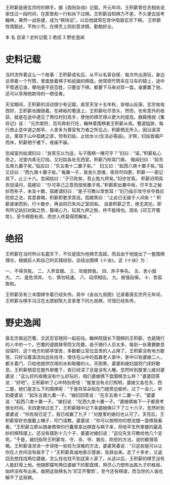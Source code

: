 王积薪是唐玄宗时的棋手。据《酉阳杂俎》记载，开元年间，王积薪曾在丞相张说家住过一段时间，在那里和一行和尚下过棋。王积薪自知棋力不差，不久便去投考翰林。果然一战告捷，成为“棋待诏”。以后他就常在宫中陪唐玄宗下棋。 王积薪性情豁达，不拘小节。在棋艺上则刻意求精，勤勉好业。

本    名
目录
1 史料记载
2 绝招
3 野史逸闻

# 史料记载

当时流传着这么一个故事：王积薪成名后，从不以名家自居，每次外出游玩，身边总带着一个竹筒，里面放着棋子和纸画的棋盘。他常把竹筒系在马车的辕上，途中不管遇见谁，哪怕是平民百姓，只要会下棋，都要下马来对弈一盘。谁要赢了他，还可以享用他款待的一顿佳肴。

天宝期间，王积薪的活动很少有记载，直至天宝十五年秋，安禄山反唐，玄宗匆匆西狩，王积薪也跟随着。在崎岖的蜀道上，王积薪吃尽苦头，然而，也有意外的收获，就是在途中遇见了两位村妇高手，使他的棋艺得以更大的提高。据薛用弱《集异记》说：
“元宗南狩，百司奔赴行在，翰林善围棋者王积薪从焉。蜀道隘狭，每行旅止息中道之邮亭，人舍多为尊官有力者之所见占，积薪栖无所入，因沿溪深远，寓宿于山中孤姥之家，但有妇姑，止给水火(生活必需品)。才暝，妇姑皆阖户而休，积薪栖于檐下，夜阑不寐。

忽闻室内姑谓妇曰：“良宵无以为适，与子围棋一赌可乎？”妇曰：“诺。”积薪私心奇之，况堂内素无灯烛，又妇姑各处东西室，积薪乃附耳门扉。
俄闻妇曰：“起东五南九置子矣。”姑应曰：“东五南十二置子矣。”　妇又曰：“起西八南十置子矣。”姑又应曰：“西九南十置子矣。”
每置一子，皆良久思维，夜将尽四更，积薪一一密记其下，止三十六。忽闻姑曰：“子已败矣，吾止胜九枰矣。”妇亦甘焉。
积薪迟明具衣冠请问，孤姥曰：“尔可率己之意而按局置子焉。”积薪即出橐中局，尽平生之秘妙而布子，未及十数，孤姥谓妇曰：“是子可教以常势耳！”妇乃指示攻守杀夺救应防拒之法，其意甚略，积薪即更求其说。孤姥笑曰：“止此已无敌于人间矣！”
积薪虔谢而别，行十数步，再诣则已失向之室闾矣。
自是积薪之艺，绝无其伦。即布所记姑妇对敌之势，罄竭心力，较其九枰之胜，终不能得也。因名《邓艾开蜀势》，至今棋图有焉，而世人终莫得而解矣。”

# 绝招

王积薪在当时所以名震天下，不仅是因为他棋艺高超，而且由于他提出了一套围棋理论，根据前人和自己的实践经验，总结出围棋《十诀》。这《十诀》为：

一、不得贪胜。
二、入界宜缓。
三、攻彼顾我。
四、弃子争先。
五、舍小就大。
六、逢危须弃。
七、慎勿轻速。
八、动须相应。
九、彼强自保。
十、势孤取和。

王积薪另有三本围棋专着已经失传。其中《金谷九局图》记录着唐玄宗开元年间，王积薪与棋手冯汪在太原尉陈九言家里下的九局棋，可惜已经失传。

# 野史逸闻

唐玄宗南巡巴蜀，文武百官随同一起前往。翰林院擅长下围棋的王积薪，也是随行的人中的一个。巴蜀的道路狭窄而又险要。由于随行人员太多，每到一处需要歇息投宿时，这个地方的邮亭馆舍，多数都让官位显贵的人占用了。王积薪没有地方歇宿，只好沿着溪流向远处找寻，借住在山中的孤寡老人家中，家中只有婆媳二人，都关着门，只给他提供饮用的水和取暖的火。天刚黑，婆婆和媳妇就将门闭好歇息。王积薪栖息在屋外房檐下，夜已经深了还是没有入睡。忽然听到屋里儿媳对婆婆说："这么好的夜晚没有什么好玩的，咱们婆媳俩下盘围棋怎么样？"婆婆回答说："好吧"。王积薪听了心中特别奇怪："屋里没有点灯照明，婆媳又各在东、西二屋，她们是怎么下的围棋呢："于是将耳朵贴在门缝旁边偷听。过了一会儿，听到婆婆说："起东五南九置一子。"媳妇回答说："在东五南十二置一子。"婆婆说："起西八南十置一子。"媳妇说："在西九南十置一子。"婆媳俩每下一子都思考很长时间。天四更快过去了，王积薪暗中记下来婆媳俩只下了三十六子。忽然听到婆婆说："你败局已定了。我已经赢了九子！"对屋里的媳妇也认可了。天亮后，王积薪穿好衣服戴上帽子，叩门请教。婆婆说："你可以按照你的想法摆一盘棋我看看。"王积薪立即从随身携带的行囊里拿出棋盘与棋子来，将他平生所掌握的最高妙的棋阵摆上。还没有摆到十几个子，婆婆对媳妇说："这位先生可教给他几个定势。"于是，媳妇指导王积薪攻、守、杀、夺、救应、防拒的方法，说的都很简略。王积薪请求进一步讲授一些较为深难的方法，婆婆笑着说："只这些就可以让你在人世间没有敌手了！"王积薪真诚地表示感谢，告辞出来。走了十多步，又返回去想找找两位婆媳，怎么找也找不到这家人家了。从这以后，王积薪的棋艺没有人能赶得上他。他随即摆布两位婆媳下的那盘棋，用尽心力想布出胜九子的格局，始终没有布出来。就把这局棋名为'邓艾开蜀势'，至今还有棋谱，而当世的人谁也解不了这局棋。